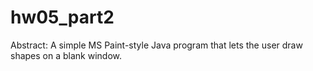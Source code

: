 # hw05_part2
Abstract: A simple MS Paint-style Java program that lets the user draw shapes on a blank window.
